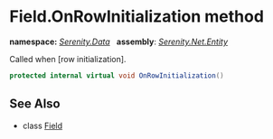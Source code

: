 # Field.OnRowInitialization method
**namespace:** *[Serenity.Data](../../README.md#serenity.data-namespace)*   **assembly**: *[Serenity.Net.Entity](../../README.md)*

Called when [row initialization].

```csharp
protected internal virtual void OnRowInitialization()
```

## See Also

* class [Field](../Field.md)